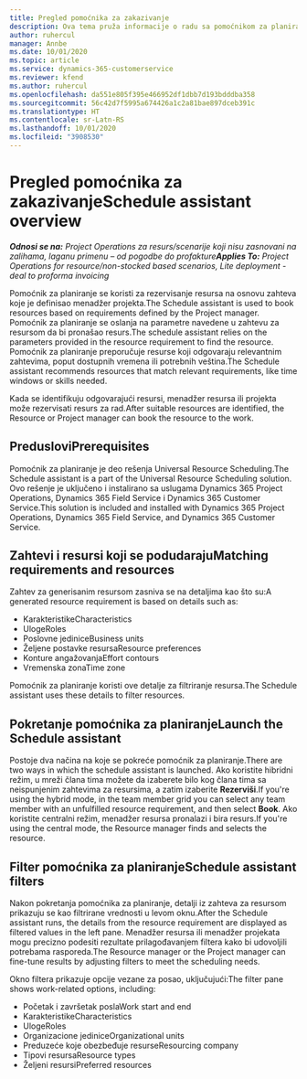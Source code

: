 ```yaml
---
title: Pregled pomoćnika za zakazivanje
description: Ova tema pruža informacije o radu sa pomoćnikom za planiranje radi rezervisanja resursa.
author: ruhercul
manager: Annbe
ms.date: 10/01/2020
ms.topic: article
ms.service: dynamics-365-customerservice
ms.reviewer: kfend
ms.author: ruhercul
ms.openlocfilehash: da551e805f395e466952df1dbb7d193bdddba358
ms.sourcegitcommit: 56c42d7f5995a674426a1c2a81bae897dceb391c
ms.translationtype: HT
ms.contentlocale: sr-Latn-RS
ms.lasthandoff: 10/01/2020
ms.locfileid: "3908530"
---
```

# <a name="schedule-assistant-overview"></a><span data-ttu-id="a9321-103">Pregled pomoćnika za zakazivanje</span><span class="sxs-lookup"><span data-stu-id="a9321-103">Schedule assistant overview</span></span>

<span data-ttu-id="a9321-104">_**Odnosi se na:** Project Operations za resurs/scenarije koji nisu zasnovani na zalihama, laganu primenu – od pogodbe do profakture_</span><span class="sxs-lookup"><span data-stu-id="a9321-104">_**Applies To:** Project Operations for resource/non-stocked based scenarios, Lite deployment - deal to proforma invoicing_</span></span>

<span data-ttu-id="a9321-105">Pomoćnik za planiranje se koristi za rezervisanje resursa na osnovu zahteva koje je definisao menadžer projekta.</span><span class="sxs-lookup"><span data-stu-id="a9321-105">The Schedule assistant is used to book resources based on requirements defined by the Project manager.</span></span> <span data-ttu-id="a9321-106">Pomoćnik za planiranje se oslanja na parametre navedene u zahtevu za resursom da bi pronašao resurs.</span><span class="sxs-lookup"><span data-stu-id="a9321-106">The schedule assistant relies on the parameters provided in the resource requirement to find the resource.</span></span> <span data-ttu-id="a9321-107">Pomoćnik za planiranje preporučuje resurse koji odgovaraju relevantnim zahtevima, poput dostupnih vremena ili potrebnih veština.</span><span class="sxs-lookup"><span data-stu-id="a9321-107">The Schedule assistant recommends resources that match relevant requirements, like time windows or skills needed.</span></span>

<span data-ttu-id="a9321-108">Kada se identifikuju odgovarajući resursi, menadžer resursa ili projekta može rezervisati resurs za rad.</span><span class="sxs-lookup"><span data-stu-id="a9321-108">After suitable resources are identified, the Resource or Project manager can book the resource to the work.</span></span>

## <a name="prerequisites"></a><span data-ttu-id="a9321-109">Preduslovi</span><span class="sxs-lookup"><span data-stu-id="a9321-109">Prerequisites</span></span>

<span data-ttu-id="a9321-110">Pomoćnik za planiranje je deo rešenja Universal Resource Scheduling.</span><span class="sxs-lookup"><span data-stu-id="a9321-110">The Schedule assistant is a part of the Universal Resource Scheduling solution.</span></span> <span data-ttu-id="a9321-111">Ovo rešenje je uključeno i instalirano sa uslugama Dynamics 365 Project Operations, Dynamics 365 Field Service i Dynamics 365 Customer Service.</span><span class="sxs-lookup"><span data-stu-id="a9321-111">This solution is included and installed with Dynamics 365 Project Operations, Dynamics 365 Field Service, and Dynamics 365 Customer Service.</span></span>

## <a name="matching-requirements-and-resources"></a><span data-ttu-id="a9321-112">Zahtevi i resursi koji se podudaraju</span><span class="sxs-lookup"><span data-stu-id="a9321-112">Matching requirements and resources</span></span>

<span data-ttu-id="a9321-113">Zahtev za generisanim resursom zasniva se na detaljima kao što su:</span><span class="sxs-lookup"><span data-stu-id="a9321-113">A generated resource requirement is based on details such as:</span></span>

-   <span data-ttu-id="a9321-114">Karakteristike</span><span class="sxs-lookup"><span data-stu-id="a9321-114">Characteristics</span></span>
-   <span data-ttu-id="a9321-115">Uloge</span><span class="sxs-lookup"><span data-stu-id="a9321-115">Roles</span></span>
-   <span data-ttu-id="a9321-116">Poslovne jedinice</span><span class="sxs-lookup"><span data-stu-id="a9321-116">Business units</span></span>
-   <span data-ttu-id="a9321-117">Željene postavke resursa</span><span class="sxs-lookup"><span data-stu-id="a9321-117">Resource preferences</span></span>
-   <span data-ttu-id="a9321-118">Konture angažovanja</span><span class="sxs-lookup"><span data-stu-id="a9321-118">Effort contours</span></span>
-   <span data-ttu-id="a9321-119">Vremenska zona</span><span class="sxs-lookup"><span data-stu-id="a9321-119">Time zone</span></span>

<span data-ttu-id="a9321-120">Pomoćnik za planiranje koristi ove detalje za filtriranje resursa.</span><span class="sxs-lookup"><span data-stu-id="a9321-120">The Schedule assistant uses these details to filter resources.</span></span>

## <a name="launch-the-schedule-assistant"></a><span data-ttu-id="a9321-121">Pokretanje pomoćnika za planiranje</span><span class="sxs-lookup"><span data-stu-id="a9321-121">Launch the Schedule assistant</span></span>

<span data-ttu-id="a9321-122">Postoje dva načina na koje se pokreće pomoćnik za planiranje.</span><span class="sxs-lookup"><span data-stu-id="a9321-122">There are two ways in which the schedule assistant is launched.</span></span> <span data-ttu-id="a9321-123">Ako koristite hibridni režim, u mreži člana tima možete da izaberete bilo kog člana tima sa neispunjenim zahtevima za resursima, a zatim izaberite **Rezerviši**.</span><span class="sxs-lookup"><span data-stu-id="a9321-123">If you're using the hybrid mode, in the team member grid you can select any team member with an unfulfilled resource requirement, and then select **Book**.</span></span> <span data-ttu-id="a9321-124">Ako koristite centralni režim, menadžer resursa pronalazi i bira resurs.</span><span class="sxs-lookup"><span data-stu-id="a9321-124">If you're using the central mode, the Resource manager finds and selects the resource.</span></span>

## <a name="schedule-assistant-filters"></a><span data-ttu-id="a9321-125">Filter pomoćnika za planiranje</span><span class="sxs-lookup"><span data-stu-id="a9321-125">Schedule assistant filters</span></span>

<span data-ttu-id="a9321-126">Nakon pokretanja pomoćnika za planiranje, detalji iz zahteva za resursom prikazuju se kao filtrirane vrednosti u levom oknu.</span><span class="sxs-lookup"><span data-stu-id="a9321-126">After the Schedule assistant runs, the details from the resource requirement are displayed as filtered values in the left pane.</span></span> <span data-ttu-id="a9321-127">Menadžer resursa ili menadžer projekata mogu precizno podesiti rezultate prilagođavanjem filtera kako bi udovoljili potrebama rasporeda.</span><span class="sxs-lookup"><span data-stu-id="a9321-127">The Resource manager or the Project manager can fine-tune results by adjusting filters to meet the scheduling needs.</span></span>

<span data-ttu-id="a9321-128">Okno filtera prikazuje opcije vezane za posao, uključujući:</span><span class="sxs-lookup"><span data-stu-id="a9321-128">The filter pane shows work-related options, including:</span></span>

-   <span data-ttu-id="a9321-129">Početak i završetak posla</span><span class="sxs-lookup"><span data-stu-id="a9321-129">Work start and end</span></span>
-   <span data-ttu-id="a9321-130">Karakteristike</span><span class="sxs-lookup"><span data-stu-id="a9321-130">Characteristics</span></span>
-   <span data-ttu-id="a9321-131">Uloge</span><span class="sxs-lookup"><span data-stu-id="a9321-131">Roles</span></span>
-   <span data-ttu-id="a9321-132">Organizacione jedinice</span><span class="sxs-lookup"><span data-stu-id="a9321-132">Organizational units</span></span>
-   <span data-ttu-id="a9321-133">Preduzeće koje obezbeđuje resurse</span><span class="sxs-lookup"><span data-stu-id="a9321-133">Resourcing company</span></span>
-   <span data-ttu-id="a9321-134">Tipovi resursa</span><span class="sxs-lookup"><span data-stu-id="a9321-134">Resource types</span></span>
-   <span data-ttu-id="a9321-135">Željeni resursi</span><span class="sxs-lookup"><span data-stu-id="a9321-135">Preferred resources</span></span>
